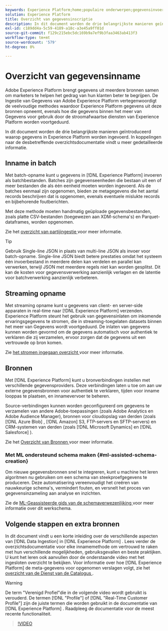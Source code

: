```yaml
---
keywords: Experience Platform;home;populaire onderwerpen;gegevensinvoer;gegevenslocatie;Gegevenslocatie;Gegevensbeheer;gegevensbeheer;Lineaire;line;batch;Geëxtraheerde gegevens
solution: Experience Platform
title: Overzicht van gegevensinscriptie
description: In dit document worden de drie belangrijkste manieren geïntroduceerd waarop gegevens in Experience Platform worden ingevoerd. In koppelingen naar de desbetreffende overzichtsdocumentatie vindt u meer gedetailleerde informatie.
exl-id: c189dd4a-5c59-4189-a18c-a3e45a9ff01d
source-git-commit: f129c215ebc5dc169b9a7ef9b3faa3463ab413f3
workflow-type: tm+mt
source-wordcount: '579'
ht-degree: 0%

---
```


# Overzicht van gegevensinname

Adobe Experience Platform brengt gegevens uit meerdere bronnen samen om marketers te helpen het gedrag van hun klanten beter te begrijpen. De Ingestie van Gegevens van Adobe Experience Platform vertegenwoordigt de veelvoudige methodes waardoor Experience Platform gegevens uit deze bronnen opneemt, evenals hoe die gegevens binnen het meer van Gegevens voor gebruik door de stroomafwaartse diensten van Experience Platform worden voortgeduurd.

In dit document worden de drie belangrijkste manieren geïntroduceerd waarop gegevens in Experience Platform worden ingevoerd. In koppelingen naar de desbetreffende overzichtsdocumentatie vindt u meer gedetailleerde informatie.

## Inname in batch

Met batch-opname kunt u gegevens in [!DNL Experience Platform] invoeren als batchbestanden. Batches zijn gegevenseenheden die bestaan uit een of meer bestanden die als één eenheid moeten worden ingevoerd. Als de batches eenmaal zijn opgenomen, bieden ze metagegevens die het aantal records beschrijven dat is opgenomen, evenals eventuele mislukte records en bijbehorende foutberichten.

Met deze methode moeten handmatig geüploade gegevensbestanden, zoals platte CSV-bestanden (toegewezen aan XDM-schema&#39;s) en Parquet-dataframes, worden opgenomen.

Zie het [ overzicht van partijingestie ](./batch-ingestion/overview.md) voor meer informatie.

>[!TIP]
>
>Gebruik Single-line JSON in plaats van multi-line JSON als invoer voor batch-opname. Single-line JSON biedt betere prestaties omdat het systeem één invoerbestand in meerdere delen kan verdelen en parallel kan verwerken, terwijl JSON met meerdere regels niet kan worden gesplitst. Dit kan de kosten voor gegevensverwerking aanzienlijk verlagen en de latentie voor batchverwerking aanzienlijk verbeteren.

## Streaming opname

Met streaming opname kunt u gegevens van client- en server-side apparaten in real-time naar [!DNL Experience Platform] verzenden. Experience Platform steunt het gebruik van gegevensinlaten om inkomende ervaringsgegevens te stromen, die in streaming-toegelaten datasets binnen het meer van Gegevens wordt voortgeduurd. De inlaten van gegevens kunnen worden gevormd om de gegevens automatisch voor authentiek te verklaren die zij verzamelen, ervoor zorgen dat de gegevens uit een vertrouwde op bron komen.

Zie [ het stromen ingegaan overzicht ](./streaming-ingestion/overview.md) voor meer informatie.

## Bronnen

Met [!DNL Experience Platform] kunt u bronverbindingen instellen met verschillende gegevensproviders. Deze verbindingen laten u toe om aan uw externe gegevensbronnen voor authentiek te verklaren, tijden voor inname looppas te plaatsen, en innamevervoer te beheren.

Source-verbindingen kunnen worden geconfigureerd om gegevens te verzamelen van andere Adobe-toepassingen (zoals Adobe Analytics en Adobe Audience Manager), bronnen voor cloudopslag van derden (zoals [!DNL Azure Blob] , [!DNL Amazon] S3, FTP-servers en SFTP-servers) en CRM-systemen van derden (zoals [!DNL Microsoft Dynamics] en [!DNL Salesforce] ).

Zie het [ Overzicht van Bronnen ](../sources/home.md) voor meer informatie.

### Met ML ondersteund schema maken {#ml-assisted-schema-creation}

Om nieuwe gegevensbronnen snel te integreren, kunt u machine het leren algoritmen nu gebruiken om een schema van steekproefgegevens te produceren. Deze automatisering vereenvoudigt het creëren van nauwkeurige schema&#39;s, vermindert fouten, en versnelt het proces van gegevensinzameling aan analyse en inzichten.

Zie de [ ML-Geassisteerde gids van de schemaverwezenlijking ](../xdm/ui/ml-assisted-schema-creation.md) voor meer informatie over dit werkschema.

## Volgende stappen en extra bronnen

In dit document vindt u een korte inleiding over de verschillende aspecten van [!DNL Data Ingestion] in [!DNL Experience Platform] . Lees verder de overzichtsdocumentatie voor elke innamemethode om vertrouwd te raken met hun verschillende mogelijkheden, gebruiksgevallen en beste praktijken. U kunt het leren ook aanvullen door de onderstaande video met het ingesloten overzicht te bekijken. Voor informatie over hoe [!DNL Experience Platform] de meta-gegevens voor opgenomen verslagen volgt, zie het [ overzicht van de Dienst van de Catalogus ](../catalog/home.md).

>[!WARNING]
>
>De term &quot;Verenigd Profiel&quot;die in de volgende video wordt gebruikt is verouderd. De termen [!DNL "Profile"] of [!DNL "Real-Time Customer Profile"] zijn de juiste termen die worden gebruikt in de documentatie van [!DNL Experience Platform] . Raadpleeg de documentatie voor de meest recente functionaliteit.

>[!VIDEO](https://video.tv.adobe.com/v/27106?quality=12&learn=on)
